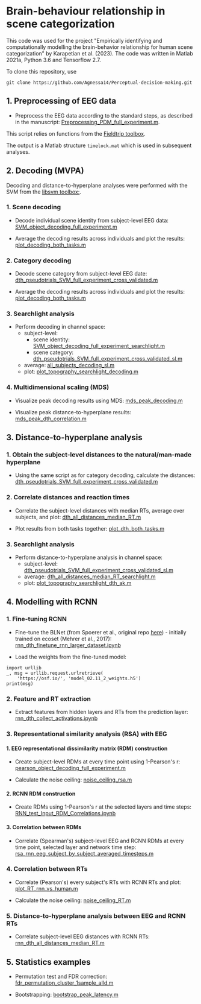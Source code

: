 # Brain-behaviour relationship in scene categorization

This code was used for the project "Empirically identifying and computationally modelling the brain-behavior relationship for human scene categorization" by Karapetian et al. (2023). The code was written in Matlab 2021a, Python 3.6 and Tensorflow 2.7.  

To clone this repository, use

```
git clone https://github.com/Agnessa14/Perceptual-decision-making.git
```



## 1. Preprocessing of EEG data

* Preprocess the EEG data according to the standard steps, as described in the manuscript:
[Preprocessing_PDM_full_experiment.m](https://github.com/Neural-Dynamics-of-Visual-Cognition-FUB/Perceptual-decision-making/blob/master/ANALYSIS_Full_experiment/PREPROCESSING/Preprocessing_PDM_full_experiment.m).

This script relies on functions from the [Fieldtrip toolbox](https://www.fieldtriptoolbox.org/download/). 

The output is a Matlab structure ```timelock.mat``` which is used in subsequent analyses.

## 2. Decoding (MVPA)

Decoding and distance-to-hyperplane analyses were performed with the SVM from the [libsvm toolbox:](https://www.csie.ntu.edu.tw/~cjlin/libsvm/).

### 1. Scene decoding

* Decode individual scene identity from subject-level EEG data: [SVM_object_decoding_full_experiment.m](https://github.com/Neural-Dynamics-of-Visual-Cognition-FUB/Perceptual-decision-making/blob/master/ANALYSIS_Full_experiment/MVPA/First-level/SVM_object_decoding_full_experiment.m) 

* Average the decoding results across individuals and plot the results: [plot_decoding_both_tasks.m](https://github.com/Neural-Dynamics-of-Visual-Cognition-FUB/Perceptual-decision-making/blob/master/ANALYSIS_Full_experiment/MVPA/Plotting/plot_decoding_both_tasks.m)

### 2. Category decoding

* Decode scene category from subject-level EEG date: [dth_pseudotrials_SVM_full_experiment_cross_validated.m](https://github.com/Neural-Dynamics-of-Visual-Cognition-FUB/Perceptual-decision-making/blob/master/ANALYSIS_Full_experiment/DTH/First-level/dth_pseudotrials_SVM_full_experiment_cross_validated.m)

* Average the decoding results across individuals and plot the results: [plot_decoding_both_tasks.m](https://github.com/Neural-Dynamics-of-Visual-Cognition-FUB/Perceptual-decision-making/blob/master/ANALYSIS_Full_experiment/MVPA/Plotting/plot_decoding_both_tasks.m)

### 3. Searchlight analysis 

* Perform decoding in channel space: 
  - subject-level:
    - scene identity: [SVM_object_decoding_full_experiment_searchlight.m](https://github.com/Neural-Dynamics-of-Visual-Cognition-FUB/Perceptual-decision-making/blob/master/ANALYSIS_Full_experiment/OTHER/SVM_object_decoding_full_experiment_searchlight.m) 
    - scene category: [dth_pseudotrials_SVM_full_experiment_cross_validated_sl.m](https://github.com/Neural-Dynamics-of-Visual-Cognition-FUB/Perceptual-decision-making/blob/master/ANALYSIS_Full_experiment/OTHER/dth_pseudotrials_SVM_full_experiment_cross_validated_sl.m) 
  - average: [all_subjects_decoding_sl.m](https://github.com/Neural-Dynamics-of-Visual-Cognition-FUB/Perceptual-decision-making/blob/master/ANALYSIS_Full_experiment/MVPA/Average/all_subjects_decoding_sl.m)
  - plot: [plot_topography_searchlight_decoding.m](https://github.com/Neural-Dynamics-of-Visual-Cognition-FUB/Perceptual-decision-making/blob/master/ANALYSIS_Full_experiment/OTHER/plot_topography_searchlight_decoding.m)

### 4. Multidimensional scaling (MDS)

* Visualize peak decoding results using MDS: [mds_peak_decoding.m](https://github.com/Neural-Dynamics-of-Visual-Cognition-FUB/Perceptual-decision-making/blob/master/ANALYSIS_Full_experiment/MVPA/Plotting/mds_peak_decoding.m)

* Visualize peak distance-to-hyperplane results: [mds_peak_dth_correlation.m](https://github.com/Neural-Dynamics-of-Visual-Cognition-FUB/Perceptual-decision-making/blob/master/ANALYSIS_Full_experiment/OTHER/mds_peak_dth_correlation.m)

## 3. Distance-to-hyperplane analysis

### 1. Obtain the subject-level distances to the natural/man-made hyperplane

* Using the same script as for category decoding, calculate the distances: [dth_pseudotrials_SVM_full_experiment_cross_validated.m](https://github.com/Neural-Dynamics-of-Visual-Cognition-FUB/Perceptual-decision-making/blob/master/ANALYSIS_Full_experiment/DTH/First-level/dth_pseudotrials_SVM_full_experiment_cross_validated.m)

### 2. Correlate distances and reaction times 

* Correlate the subject-level distances with median RTs, average over subjects, and plot: [dth_all_distances_median_RT.m](https://github.com/Neural-Dynamics-of-Visual-Cognition-FUB/Perceptual-decision-making/blob/master/ANALYSIS_Full_experiment/DTH/Average/dth_all_distances_median_RT.m)

* Plot results from both tasks together: [plot_dth_both_tasks.m](https://github.com/Neural-Dynamics-of-Visual-Cognition-FUB/Perceptual-decision-making/blob/master/ANALYSIS_Full_experiment/DTH/Plotting/plot_dth_both_tasks.m)

### 3. Searchlight analysis

* Perform distance-to-hyperplane analysis in channel space: 
  - subject-level: [dth_pseudotrials_SVM_full_experiment_cross_validated_sl.m](https://github.com/Neural-Dynamics-of-Visual-Cognition-FUB/Perceptual-decision-making/blob/master/ANALYSIS_Full_experiment/OTHER/dth_pseudotrials_SVM_full_experiment_cross_validated_sl.m)
  - average: [dth_all_distances_median_RT_searchlight.m](https://github.com/Neural-Dynamics-of-Visual-Cognition-FUB/Perceptual-decision-making/blob/master/ANALYSIS_Full_experiment/DTH/Average/dth_all_distances_median_RT_searchlight.m)
  - plot: [plot_topography_searchlight_dth_ak.m](https://github.com/Neural-Dynamics-of-Visual-Cognition-FUB/Perceptual-decision-making/blob/master/ANALYSIS_Full_experiment/OTHER/plot_topography_searchlight_dth_ak.m)

## 4. Modelling with RCNN 

### 1. Fine-tuning RCNN 

* Fine-tune the BLNet (from Spoerer et al., original repo [here](https://github.com/cjspoerer/rcnn-sat)) - initially trained on ecoset (Mehrer et al., 2017): [rnn_dth_finetune_rnn_larger_dataset.ipynb](https://github.com/Neural-Dynamics-of-Visual-Cognition-FUB/Perceptual-decision-making/blob/master/ANALYSIS_Full_experiment/DNN/rnn_dth_finetune_rnn_larger_dataset.ipynb)

* Load the weights from the fine-tuned model: 

```
import urllib
_, msg = urllib.request.urlretrieve(
    'https://osf.io/', 'model_02.11_2_weights.h5')
print(msg)
```

### 2. Feature and RT extraction

* Extract features from hidden layers and RTs from the prediction layer: [rnn_dth_collect_activations.ipynb](https://github.com/Neural-Dynamics-of-Visual-Cognition-FUB/Perceptual-decision-making/blob/master/ANALYSIS_Full_experiment/DNN/rnn_dth_collect_activations.ipynb)

### 3. Representational similarity analysis (RSA) with EEG
#### 1. EEG representational dissimilarity matrix (RDM) construction

* Create subject-level RDMs at every time point using 1-Pearson's r: [pearson_object_decoding_full_experiment.m](https://github.com/Neural-Dynamics-of-Visual-Cognition-FUB/Perceptual-decision-making/blob/master/ANALYSIS_Full_experiment/MVPA/First-level/pearson_object_decoding_full_experiment.m)

* Calculate the noise ceiling: [noise_ceiling_rsa.m](https://github.com/Neural-Dynamics-of-Visual-Cognition-FUB/Perceptual-decision-making/blob/master/ANALYSIS_Full_experiment/OTHER/noise_ceiling_rsa.m)

#### 2. RCNN RDM construction

* Create RDMs using 1-Pearson's r at the selected layers and time steps: [RNN_test_Input_RDM_Correlations.ipynb](https://github.com/Neural-Dynamics-of-Visual-Cognition-FUB/Perceptual-decision-making/blob/master/ANALYSIS_Full_experiment/DNN/RNN_test_Input_RDM_Correlations.ipynb)

#### 3. Correlation between RDMs

* Correlate (Spearman's) subject-level EEG and RCNN RDMs at every time point, selected layer and network time step: [rsa_rnn_eeg_subject_by_subject_averaged_timesteps.m](https://github.com/Neural-Dynamics-of-Visual-Cognition-FUB/Perceptual-decision-making/blob/master/ANALYSIS_Full_experiment/OTHER/rsa_rnn_eeg_subject_by_subject_averaged_timesteps.m)

### 4. Correlation between RTs

* Correlate (Pearson's) every subject's RTs with RCNN RTs and plot: [plot_RT_rnn_vs_human.m](https://github.com/Neural-Dynamics-of-Visual-Cognition-FUB/Perceptual-decision-making/blob/master/ANALYSIS_Full_experiment/OTHER/plot_RT_rnn_vs_human.m)

* Calculate the noise ceiling: [noise_ceiling_RT.m](https://github.com/Neural-Dynamics-of-Visual-Cognition-FUB/Perceptual-decision-making/blob/master/ANALYSIS_Full_experiment/OTHER/noise_ceiling_RT.m)

### 5. Distance-to-hyperplane analysis between EEG and RCNN RTs

* Correlate subject-level EEG distances with RCNN RTs: [rnn_dth_all_distances_median_RT.m](https://github.com/Neural-Dynamics-of-Visual-Cognition-FUB/Perceptual-decision-making/blob/master/ANALYSIS_Full_experiment/DTH/Average/rnn_dth_all_distances_median_RT.m)

## 5. Statistics examples

* Permutation test and FDR correction: [fdr_permutation_cluster_1sample_alld.m](https://github.com/Neural-Dynamics-of-Visual-Cognition-FUB/Perceptual-decision-making/blob/master/ANALYSIS_Full_experiment/STATS/fdr_permutation_cluster_1sample_alld.m)

* Bootstrapping: [bootstrap_peak_latency.m](https://github.com/Neural-Dynamics-of-Visual-Cognition-FUB/Perceptual-decision-making/blob/master/ANALYSIS_Full_experiment/STATS/bootstrap_peak_latency.m)

